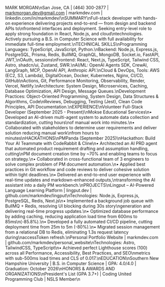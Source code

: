 MARK MORGAN\nSan Jose, CA | (464) 300-2877 | markmorgan.dev@gmail.com | markmdev.com | linkedin.com/in/markmdev/\nSUMMARY\nFull-stack developer with hands-on experience delivering projects end-to-end — from design and backend APIs to\nfrontend interfaces and deployment. Seeking entry-level role to apply strong foundation in React, Node.js, and cloud\ntechnologies. Actively pursuing a B.S. in Computer Science with full availability for immediate full-time employment.\nTECHNICAL SKILLS\nProgramming Languages: TypeScript, JavaScript, Python.\nBackend: Node.js, Express.js, PostgreSQL, Prisma, Redis, BullMQ, GraphQL, MongoDB, Socket.io, FastAPI, JWT,\nOAuth, sessions\nFrontend: React, Next.js, TypeScript, Tailwind CSS, Astro, shadcn/ui, Zustand, SWR.\nAI/ML: OpenAI Agents SDK, CrewAI, LangGraph, MCP, OpenAI API, Anthropic API.\nCloud & DevOps, Tools: AWS (EC2, S3, Lambda), DigitalOcean, Docker, Kubernetes, Nginx, CI/CD, GitHub\nActions, Git, Performance Monitoring, Observability, Render, Vercel, Netlify.\nArchitecture: System Design, Microservices, Caching, Database Optimization, API Design, Message Queues.\nDevelopment Practices: Object-Oriented Programming, System Design, Data Structures & Algorithms, Code\nReviews, Debugging, Testing (Jest), Clean Code Principles, API Documentation.\nEXPERIENCE\nVolunteer Full-Stack Developer (September 2025 - Present)\nMokse Educational Services\n• Developed an AI-driven multi-agent system to automate data collection and standardization, cutting hours\nof manual work into minutes.\n• Collaborated with stakeholders to determine user requirements and deliver solution reducing manual work\nfrom hours to minutes\nHACKATHONS\nPMPanda (September 2025)\nHackathon: Build Your AI Teammate with CodeRabbit & Cline\n• Architected an AI PRD agent that automated product requirement drafting and assumption handling, cutting\nPM document creation time by ~70% and enabling teams to focus on strategy.\n• Collaborated in cross-functional team of 3 engineers to solve complex problem of PM document automation.\n• Applied best practices in Git workflow and code reviews to deliver cohesive solution within tight deadlines.\n• Delivered an end-to-end user experience with real-time updates and markdown-enhanced outputs,\ntransforming the AI assistant into a daily PM workbench.\nPROJECTS\nLingput – AI-Powered Language Learning Platform | lingput.dev | github.com/markmdev/lingput\nTechnologies: Node.js, Express.js, PostgreSQL, Redis, Next.js\n• Implemented a background job queue with BullMQ + Redis, resolving UI blocking during 30s story\ngeneration and delivering real-time progress updates.\n• Optimized database performance by adding caching, reducing application load time from 600ms to 85ms\n(-85.8%).\n• Developed a fully automated CI/CD pipeline, cutting deployment time from 25m to 5m (-80%).\n• Migrated session management from a relational DB to Redis, eliminating 1.3s request latency during\naccessToken refresh.\nPersonal Portfolio Website | markmdev.com | github.com/markmdev/personal_website\nTechnologies: Astro, TailwindCSS, TypeScript\n• Achieved perfect Lighthouse scores (100) across all Performance, Accessibility, Best Practices, and SEO\nmetrics with sub-500ms load times and CLS of 0.017.\nEDUCATION\nSouthern New Hampshire University | B.S. in Computer Science | GPA: 4.0/4.0 | Graduation: October 2026\nHONORS & AWARDS AND ORGANIZATIONS\nPresident's List (GPA 3.7+) | Coding United Programming Club | NSLS Member\n
